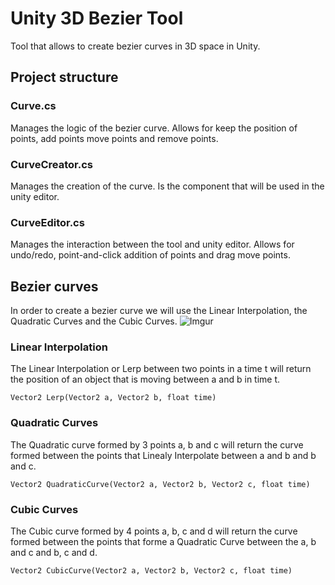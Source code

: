 # Unity 3D Bezier Tool

Tool that allows to create bezier curves in 3D space in Unity.


## Project structure


### Curve.cs
Manages the logic of the bezier curve. Allows for keep the position of points, add points move points and remove points.

### CurveCreator.cs
Manages the creation of the curve. Is the component that will be used in the unity editor.

### CurveEditor.cs
Manages the interaction between the tool and unity editor. Allows for undo/redo, point-and-click addition of points and drag move points.


## Bezier curves

In order to create a bezier curve we will use the Linear Interpolation, the Quadratic Curves and the Cubic Curves.
![Imgur](https://imgur.com/a/pRdPDwR)

### Linear Interpolation

The Linear Interpolation or Lerp between two points in a time t will return the position of an object that is moving between a and b in time t.

```Vector2 Lerp(Vector2 a, Vector2 b, float time)```

### Quadratic Curves

The Quadratic curve formed by 3 points a, b and c will return the curve formed between the points that Linealy Interpolate between a and b and b and c.

```Vector2 QuadraticCurve(Vector2 a, Vector2 b, Vector2 c, float time)```

### Cubic Curves

The Cubic curve formed by 4 points a, b, c and d will return the curve formed between the points that forme a Quadratic Curve between the a, b and c and b, c and d.

```Vector2 CubicCurve(Vector2 a, Vector2 b, Vector2 c, float time)```